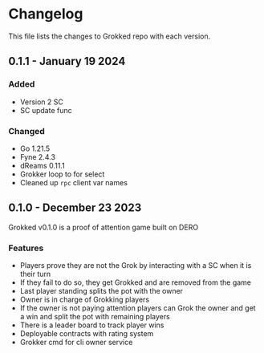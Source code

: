 # Changelog

This file lists the changes to Grokked repo with each version.

## 0.1.1 - January 19 2024

### Added
* Version 2 SC
* SC update func

### Changed
* Go 1.21.5
* Fyne 2.4.3
* dReams 0.11.1
* Grokker loop to for select
* Cleaned up `rpc` client var names


## 0.1.0 - December 23 2023

Grokked v0.1.0 is a proof of attention game built on DERO

### Features

* Players prove they are not the Grok by interacting with a SC when it is their turn
* If they fail to do so, they get Grokked and are removed from the game
* Last player standing splits the pot with the owner
* Owner is in charge of Grokking players
* If the owner is not paying attention players can Grok the owner and get a win and split the pot with remaining players
* There is a leader board to track player wins
* Deployable contracts with rating system
* Grokker cmd for cli owner service
